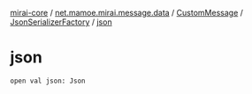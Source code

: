 [mirai-core](../../../index.md) / [net.mamoe.mirai.message.data](../../index.md) / [CustomMessage](../index.md) / [JsonSerializerFactory](index.md) / [json](./json.md)

# json

`open val json: Json`